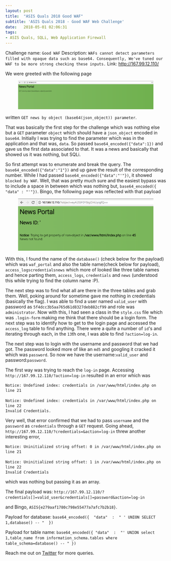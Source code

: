 ```yaml
---
layout: post
title:  "ASIS Quals 2018 Good WAF"
subtitle: 'ASIS Quals 2018 - Good WAF Web Challenge'
date:   2018-05-01 02:06:31
tags:
- ASIS Quals, SQLi, Web Application Firewall
---
```


Challenge name: `Good WAF`
Description: `WAFs cannot detect parameters filled with opaque data such as base64. Consequently, We've tuned our WAF to be more strong checking these inputs.`
Link: http://167.99.12.110/

We were greeted with the following page
<figure class="foto-legenda">
	<img src="../assets/asisquals/GreetPage.png" alt="">
</figure>

written `GET news by object (base64(json_object)) parameter`.


That was basically the first step for the challenge which was nothing else but a `GET` parameter `object` which should have a `json_object` encoded in `base64`. Initially I was trying to find the parameter which was in the application and that was, `data`. So passed `base64_encoded({"data":1})` and gave us the first data associated to that. It was a news and basically that showed us it was nothing, but SQLi.

So first attempt was to enumerate and break the query. The `base64_encoded({"data":"1"})` and up gave the result of the corresponding number. While I had passed `base64_encoded({"data":"'"})`, it showed `blocked by WAF`. Well, that was pretty much sure and the easiest bypass was to include a space in between which was nothing but, `base64_encoded({ "data" : "'"})`. Bingo, the following page was reflected with that payload

<figure class="foto-legenda">
	<img src="../assets/asisquals/sql1.png" alt="">
</figure>

With this, I found the name of the `database()` (check below for the payload) which was `waf_portal` and also the table name(check below for payload), `access_logscredentialsnews` which more of looked like three table names and hence parting them, `access_logs`, `credentials` and `news` (understood this while trying to find the column name :P).

The next step was to find what all are there in the three tables and grab them. Well, poking around for sometime gave me nothing in credentials (basically the flag). I was able to find a user named `valid_user` with password as `5f4dcc3b5aa765d61d8327deb882cf99` and role was `administrator`. Now with this, I had seen a class in the `style.css` file which was `.login-form` making me think that there should be a login form. The next step was to identify how to get to the login page and accessed the `access_log` table to find anything. There were a quite a number of `id`'s and iterating through each, in the `13`th one, I was able to find `?action=log-in`.

The next step was to login with the username and password that we had got. The password looked more of like an `md5` and googling it cracked it which was `password`. So now we have the username:`valid_user` and password:`password`.

The first way was trying to reach the `log-in` page. Accessing `http://167.99.12.110/?action=log-in` resulted in an error which was
```
Notice: Undefined index: credentials in /var/www/html/index.php on line 21

Notice: Undefined index: credentials in /var/www/html/index.php on line 22
Invalid Credentials.
```

Very well, that error confirmed that we had to pass `username` and the `password` as `credentials` through a `GET` request. Going ahead, `http://167.99.12.110/?credentials=&action=log-in` threw another interesting error,

```
Notice: Uninitialized string offset: 0 in /var/www/html/index.php on line 21

Notice: Uninitialized string offset: 1 in /var/www/html/index.php on line 22
Invalid Credentials
```

which was nothing but passing it as an array.

The final payload was:
`http://167.99.12.110/?credentials[]=valid_user&credentials[]=password&action=log-in`

and Bingo, `ASIS{e279aaf1780c798e55477a7afc7b2b18}`.





Payload for database:   `base64_encoded({  "data"  :  " ' UNION SELECT 1,database() -- "  })`


Payload for table name: `base64_encoded({ "data"  :  "' UNION select 1,table_name from information_schema.tables where table_schema=database() -- " })`

Reach me out on <a href="https://twitter.com/gkgkrishna33/status/991191742257946624">Twitter</a> for more queries.
